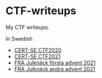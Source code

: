# CTF-writeups

My CTF writeups.

In Swedish

- [CERT-SE CTF2020](./sv/2020/CERT-SE/README.md)
- [CERT-SE CTF2021](./sv/2021/CERT-SE/README.md)
- [FRA Julknäck första advent 2021](./sv/FRA-Julknäck_första_advent_2021/README.md)
- [FRA Julknäck andra advent 2021](./sv/FRA-Julknäck_andra_advent_2021/README.md)
